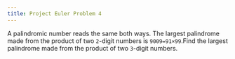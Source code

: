 ```yaml
---
title: Project Euler Problem 4
---
```


A palindromic number reads the same both ways. The largest palindrome made from the product of two `2`-digit numbers is `9009=91×99`.Find the largest palindrome made from the product of two `3`-digit numbers.
